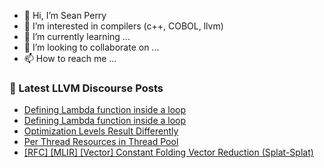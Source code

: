 - 👋 Hi, I’m Sean Perry
- 👀 I’m interested in compilers (c++, COBOL, llvm)
- 🌱 I’m currently learning ...
- 💞️ I’m looking to collaborate on ...
- 📫 How to reach me ...

<!---
s66perry/s66perry is a ✨ special ✨ repository because its `README.md` (this file) appears on your GitHub profile.
You can click the Preview link to take a look at your changes.
--->
### 📕 Latest LLVM Discourse Posts

<!-- DISCOURSE-LLVM:START -->
- [Defining Lambda function inside a loop](https://discourse.llvm.org/t/defining-lambda-function-inside-a-loop/84043#post_4)
- [Defining Lambda function inside a loop](https://discourse.llvm.org/t/defining-lambda-function-inside-a-loop/84043#post_3)
- [Optimization Levels Result Differently](https://discourse.llvm.org/t/optimization-levels-result-differently/84033#post_3)
- [Per Thread Resources in Thread Pool](https://discourse.llvm.org/t/per-thread-resources-in-thread-pool/84027#post_2)
- [[RFC] [MLIR] [Vector] Constant Folding Vector Reduction &lpar;Splat-Splat&rpar;](https://discourse.llvm.org/t/rfc-mlir-vector-constant-folding-vector-reduction-splat-splat/84066#post_1)
<!-- DISCOURSE-LLVM:END -->
